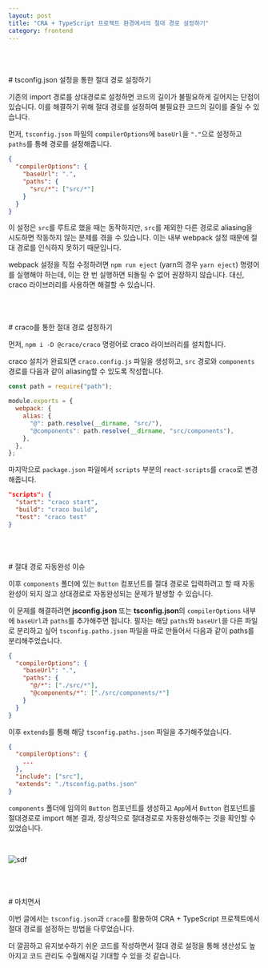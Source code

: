 ```yaml
---
layout: post
title: "CRA + TypeScript 프로젝트 환경에서의 절대 경로 설정하기"
category: frontend
---
```


<br />
<br />
<br />
# tsconfig.json 설정을 통한 절대 경로 설정하기

기존의 import 경로를 상대경로로 설정하면 코드의 길이가 불필요하게 길어지는 단점이 있습니다. 이를 해결하기 위해 절대 경로를 설정하여 불필요한 코드의 길이를 줄일 수 있습니다.

먼저, `tsconfig.json` 파일의 `compilerOptions`에 `baseUrl`을 `"."`으로 설정하고 `paths`를 통해 경로를 설정해줍니다.

```json
{
  "compilerOptions": {
    "baseUrl": ".",
    "paths": {
      "src/*": ["src/*"]
    }
  }
}
```

이 설정은 `src`를 루트로 했을 때는 동작하지만, `src`를 제외한 다른 경로로 aliasing을 시도하면 작동하지 않는 문제를 겪을 수 있습니다. 이는 내부 webpack 설정 때문에 절대 경로를 인식하지 못하기 때문입니다.

webpack 설정을 직접 수정하려면 `npm run eject` (yarn의 경우 `yarn eject`) 명령어를 실행해야 하는데, 이는 한 번 실행하면 되돌릴 수 없어 권장하지 않습니다. 대신, craco 라이브러리를 사용하면 해결할 수 있습니다.

<br />
<br />
<br />
# craco를 통한 절대 경로 설정하기

먼저, `npm i -D @craco/craco` 명령어로 craco 라이브러리를 설치합니다.

craco 설치가 완료되면 `craco.config.js` 파일을 생성하고, `src` 경로와 `components` 경로를 다음과 같이 aliasing할 수 있도록 작성합니다.

```jsx
const path = require("path");

module.exports = {
  webpack: {
    alias: {
      "@": path.resolve(__dirname, "src/"),
      "@components": path.resolve(__dirname, "src/components"),
    },
  },
};
```

마지막으로 `package.json` 파일에서 `scripts` 부분의 `react-scripts`를 `craco`로 변경해줍니다.

```json
"scripts": {
  "start": "craco start",
  "build": "craco build",
  "test": "craco test"
}
```

<br />
<br />
<br />
# 절대 경로 자동완성 이슈

이후 `components` 폴더에 있는 `Button` 컴포넌트를 절대 경로로 입력하려고 할 때 자동완성이 되지 않고 상대경로로 자동완성되는 문제가 발생할 수 있습니다.

이 문제를 해결하려면 **jsconfig.json** 또는 **tsconfig.json**의 `compilerOptions` 내부에 `baseUrl`과 `paths`를 추가해주면 됩니다. 필자는 해당 `paths`와 `baseUrl`을 다른 파일로 분리하고 싶어 `tsconfig.paths.json` 파일을 따로 만들어서 다음과 같이 paths를 분리해주었습니다.

```json
{
  "compilerOptions": {
    "baseUrl": ".",
    "paths": {
      "@/*": ["./src/*"],
      "@components/*": ["./src/components/*"]
    }
  }
}
```

이후 `extends`를 통해 해당 `tsconfig.paths.json` 파일을 추가해주었습니다.

```json
{
  "compilerOptions": {
    ...
  },
  "include": ["src"],
  "extends": "./tsconfig.paths.json"
}
```

`components` 폴더에 임의의 `Button` 컴포넌트를 생성하고 `App`에서 `Button` 컴포넌트를 절대경로로 import 해본 결과, 정상적으로 절대경로로 자동완성해주는 것을 확인할 수 있었습니다.

<br />

![sdf](https://images.spr.so/cdn-cgi/imagedelivery/j42No7y-dcokJuNgXeA0ig/f47d5f1d-4190-4d5c-a657-80691aef8510/Jun-25-2024_16-14-26/w=1080,quality=90,fit=scale-down)

<br />
<br />
<br />
# 마치면서

이번 글에서는 `tsconfig.json`과 `craco`를 활용하여 CRA + TypeScript 프로젝트에서 절대 경로를 설정하는 방법을 다루었습니다.

더 깔끔하고 유지보수하기 쉬운 코드를 작성하면서 절대 경로 설정을 통해 생산성도 높아지고 코드 관리도 수월해지길 기대할 수 있을 것 같습니다.
